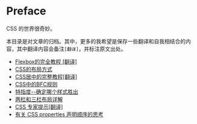 # Preface

CSS 的世界很奇妙。

本目录是对文章的归档。其中，更多的我希望是保存一些翻译和自我相结合的内容，其中翻译内容会备注`[翻译]`，并标注原文出处。

+ [Flexbox的完全教程 [翻译]](./Flex.md)
+ [CSS的布局方式](./Layout.md)
+ [CSS居中的完整教程[翻译]](./Center.md)
+ [CSS中的BFC规则](./BFC.md)
+ [特指度--确定哪个样式胜出](./Specialty.md)
+ [两栏和三栏布局详解](./Two-or-Three-Column.md)
+ [CSS 专家提示[翻译]](./CSS-ProTips.md)
+ [有关 CSS properties 声明顺序的思考](./Order-CSS-Properties.md)